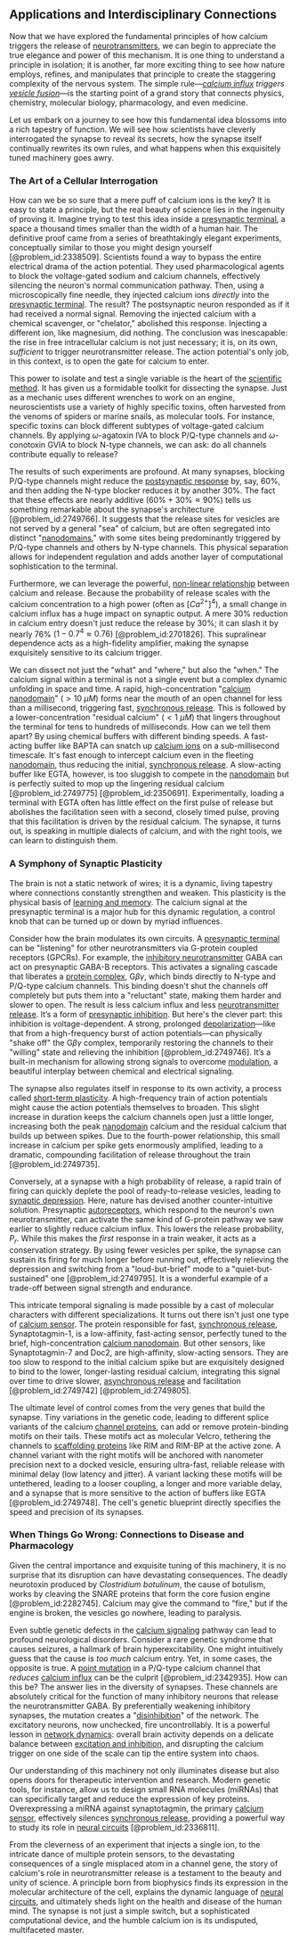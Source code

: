 ## Applications and Interdisciplinary Connections

Now that we have explored the fundamental principles of how calcium triggers the release of [neurotransmitters](@article_id:156019), we can begin to appreciate the true elegance and power of this mechanism. It is one thing to understand a principle in isolation; it is another, far more exciting thing to see how nature employs, refines, and manipulates that principle to create the staggering complexity of the nervous system. The simple rule—*[calcium influx](@article_id:268803) triggers [vesicle fusion](@article_id:162738)*—is the starting point of a grand story that connects physics, chemistry, molecular biology, pharmacology, and even medicine.

Let us embark on a journey to see how this fundamental idea blossoms into a rich tapestry of function. We will see how scientists have cleverly interrogated the synapse to reveal its secrets, how the synapse itself continually rewrites its own rules, and what happens when this exquisitely tuned machinery goes awry.

### The Art of a Cellular Interrogation

How can we be so sure that a mere puff of calcium ions is the key? It is easy to state a principle, but the real beauty of science lies in the ingenuity of proving it. Imagine trying to test this idea inside a [presynaptic terminal](@article_id:169059), a space a thousand times smaller than the width of a human hair. The definitive proof came from a series of breathtakingly elegant experiments, conceptually similar to those you might design yourself [@problem_id:2338509]. Scientists found a way to bypass the entire electrical drama of the action potential. They used pharmacological agents to block the voltage-gated sodium and calcium channels, effectively silencing the neuron's normal communication pathway. Then, using a microscopically fine needle, they injected calcium ions *directly* into the [presynaptic terminal](@article_id:169059). The result? The postsynaptic neuron responded as if it had received a normal signal. Removing the injected calcium with a chemical scavenger, or "chelator," abolished this response. Injecting a different ion, like magnesium, did nothing. The conclusion was inescapable: the rise in free intracellular calcium is not just necessary; it is, on its own, *sufficient* to trigger neurotransmitter release. The action potential's only job, in this context, is to open the gate for calcium to enter.

This power to isolate and test a single variable is the heart of the [scientific method](@article_id:142737). It has given us a formidable toolkit for dissecting the synapse. Just as a mechanic uses different wrenches to work on an engine, neuroscientists use a variety of highly specific toxins, often harvested from the venoms of spiders or marine snails, as molecular tools. For instance, specific toxins can block different subtypes of voltage-gated calcium channels. By applying $\omega$-agatoxin IVA to block P/Q-type channels and $\omega$-conotoxin GVIA to block N-type channels, we can ask: do all channels contribute equally to release?

The results of such experiments are profound. At many synapses, blocking P/Q-type channels might reduce the [postsynaptic response](@article_id:198491) by, say, $60\%$, and then adding the N-type blocker reduces it by another $30\%$. The fact that these effects are nearly additive ($60\% + 30\% \approx 90\%$) tells us something remarkable about the synapse's architecture [@problem_id:2749766]. It suggests that the release sites for vesicles are not served by a general "sea" of calcium, but are often segregated into distinct "[nanodomains](@article_id:169117)," with some sites being predominantly triggered by P/Q-type channels and others by N-type channels. This physical separation allows for independent regulation and adds another layer of computational sophistication to the terminal.

Furthermore, we can leverage the powerful, [non-linear relationship](@article_id:164785) between calcium and release. Because the probability of release scales with the calcium concentration to a high power (often as $[Ca^{2+}]^4$), a small change in calcium influx has a huge impact on synaptic output. A mere $30\%$ reduction in calcium entry doesn't just reduce the release by $30\%$; it can slash it by nearly $76\%$ ($1 - 0.7^4 \approx 0.76$) [@problem_id:2701826]. This supralinear dependence acts as a high-fidelity amplifier, making the synapse exquisitely sensitive to its calcium trigger.

We can dissect not just the "what" and "where," but also the "when." The calcium signal within a terminal is not a single event but a complex dynamic unfolding in space and time. A rapid, high-concentration "[calcium nanodomain](@article_id:198914)" ($>10 \ \mu M$) forms near the mouth of an open channel for less than a millisecond, triggering fast, [synchronous release](@article_id:164401). This is followed by a lower-concentration "residual calcium" ($<1 \ \mu M$) that lingers throughout the terminal for tens to hundreds of milliseconds. How can we tell them apart? By using chemical buffers with different binding speeds. A fast-acting buffer like BAPTA can snatch up [calcium ions](@article_id:140034) on a sub-millisecond timescale. It's fast enough to intercept calcium even in the fleeting [nanodomain](@article_id:190675), thus reducing the initial, [synchronous release](@article_id:164401). A slow-acting buffer like EGTA, however, is too sluggish to compete in the [nanodomain](@article_id:190675) but is perfectly suited to mop up the lingering residual calcium [@problem_id:2749775] [@problem_id:2350691]. Experimentally, loading a terminal with EGTA often has little effect on the first pulse of release but abolishes the facilitation seen with a second, closely timed pulse, proving that this facilitation is driven by the residual calcium. The synapse, it turns out, is speaking in multiple dialects of calcium, and with the right tools, we can learn to distinguish them.

### A Symphony of Synaptic Plasticity

The brain is not a static network of wires; it is a dynamic, living tapestry where connections constantly strengthen and weaken. This plasticity is the physical basis of [learning and memory](@article_id:163857). The calcium signal at the presynaptic terminal is a major hub for this dynamic regulation, a control knob that can be turned up or down by myriad influences.

Consider how the brain modulates its own circuits. A [presynaptic terminal](@article_id:169059) can be "listening" for other neurotransmitters via G-protein coupled receptors (GPCRs). For example, the [inhibitory neurotransmitter](@article_id:170780) GABA can act on presynaptic GABA-B receptors. This activates a signaling cascade that liberates a [protein complex](@article_id:187439), G$\beta\gamma$, which binds directly to N-type and P/Q-type calcium channels. This binding doesn't shut the channels off completely but puts them into a "reluctant" state, making them harder and slower to open. The result is less calcium influx and less [neurotransmitter release](@article_id:137409). It’s a form of [presynaptic inhibition](@article_id:153333). But here's the clever part: this inhibition is voltage-dependent. A strong, prolonged [depolarization](@article_id:155989)—like that from a high-frequency burst of action potentials—can physically "shake off" the G$\beta\gamma$ complex, temporarily restoring the channels to their "willing" state and relieving the inhibition [@problem_id:2749746]. It’s a built-in mechanism for allowing strong signals to overcome [modulation](@article_id:260146), a beautiful interplay between chemical and electrical signaling.

The synapse also regulates itself in response to its own activity, a process called [short-term plasticity](@article_id:198884). A high-frequency train of action potentials might cause the action potentials themselves to broaden. This slight increase in duration keeps the calcium channels open just a little longer, increasing both the peak [nanodomain](@article_id:190675) calcium and the residual calcium that builds up between spikes. Due to the fourth-power relationship, this small increase in calcium per spike gets enormously amplified, leading to a dramatic, compounding facilitation of release throughout the train [@problem_id:2749735].

Conversely, at a synapse with a high probability of release, a rapid train of firing can quickly deplete the pool of ready-to-release vesicles, leading to [synaptic depression](@article_id:177803). Here, nature has devised another counter-intuitive solution. Presynaptic [autoreceptors](@article_id:173897), which respond to the neuron's own neurotransmitter, can activate the same kind of G-protein pathway we saw earlier to slightly reduce calcium influx. This lowers the release probability, $P_r$. While this makes the *first* response in a train weaker, it acts as a conservation strategy. By using fewer vesicles per spike, the synapse can sustain its firing for much longer before running out, effectively relieving the depression and switching from a "loud-but-brief" mode to a "quiet-but-sustained" one [@problem_id:2749795]. It is a wonderful example of a trade-off between signal strength and endurance.

This intricate temporal signaling is made possible by a cast of molecular characters with different specializations. It turns out there isn't just one type of [calcium sensor](@article_id:162891). The protein responsible for fast, [synchronous release](@article_id:164401), Synaptotagmin-1, is a low-affinity, fast-acting sensor, perfectly tuned to the brief, high-concentration [calcium nanodomain](@article_id:198914). But other sensors, like Synaptotagmin-7 and Doc2, are high-affinity, slow-acting sensors. They are too slow to respond to the initial calcium spike but are exquisitely designed to bind to the lower, longer-lasting residual calcium, integrating this signal over time to drive slower, [asynchronous release](@article_id:167146) and facilitation [@problem_id:2749742] [@problem_id:2749805].

The ultimate level of control comes from the very genes that build the synapse. Tiny variations in the genetic code, leading to different splice variants of the calcium [channel proteins](@article_id:140151), can add or remove protein-binding motifs on their tails. These motifs act as molecular Velcro, tethering the channels to [scaffolding proteins](@article_id:169360) like RIM and RIM-BP at the active zone. A channel variant with the right motifs will be anchored with nanometer precision next to a docked vesicle, ensuring ultra-fast, reliable release with minimal delay (low latency and jitter). A variant lacking these motifs will be untethered, leading to a looser coupling, a longer and more variable delay, and a synapse that is more sensitive to the action of buffers like EGTA [@problem_id:2749748]. The cell's genetic blueprint directly specifies the speed and precision of its synapses.

### When Things Go Wrong: Connections to Disease and Pharmacology

Given the central importance and exquisite tuning of this machinery, it is no surprise that its disruption can have devastating consequences. The deadly neurotoxin produced by *Clostridium botulinum*, the cause of botulism, works by cleaving the SNARE proteins that form the core fusion engine [@problem_id:2282745]. Calcium may give the command to "fire," but if the engine is broken, the vesicles go nowhere, leading to paralysis.

Even subtle genetic defects in the [calcium signaling](@article_id:146847) pathway can lead to profound neurological disorders. Consider a rare genetic syndrome that causes seizures, a hallmark of brain hyperexcitability. One might intuitively guess that the cause is *too much* calcium entry. Yet, in some cases, the opposite is true. A [point mutation](@article_id:139932) in a P/Q-type calcium channel that *reduces* [calcium influx](@article_id:268803) can be the culprit [@problem_id:2342935]. How can this be? The answer lies in the diversity of synapses. These channels are absolutely critical for the function of many inhibitory neurons that release the neurotransmitter GABA. By preferentially weakening inhibitory synapses, the mutation creates a "[disinhibition](@article_id:164408)" of the network. The excitatory neurons, now unchecked, fire uncontrollably. It is a powerful lesson in [network dynamics](@article_id:267826): overall brain activity depends on a delicate balance between [excitation and inhibition](@article_id:175568), and disrupting the calcium trigger on one side of the scale can tip the entire system into chaos.

Our understanding of this machinery not only illuminates disease but also opens doors for therapeutic intervention and research. Modern genetic tools, for instance, allow us to design small RNA molecules (miRNAs) that can specifically target and reduce the expression of key proteins. Overexpressing a miRNA against synaptotagmin, the primary [calcium sensor](@article_id:162891), effectively silences [synchronous release](@article_id:164401), providing a powerful way to study its role in [neural circuits](@article_id:162731) [@problem_id:2336811].

From the cleverness of an experiment that injects a single ion, to the intricate dance of multiple protein sensors, to the devastating consequences of a single misplaced atom in a channel gene, the story of calcium's role in neurotransmitter release is a testament to the beauty and unity of science. A principle born from biophysics finds its expression in the molecular architecture of the cell, explains the dynamic language of [neural circuits](@article_id:162731), and ultimately sheds light on the health and disease of the human mind. The synapse is not just a simple switch, but a sophisticated computational device, and the humble calcium ion is its undisputed, multifaceted master.
